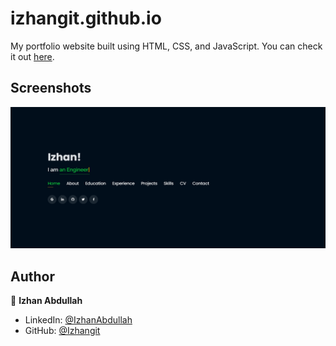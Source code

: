 # izhangit.github.io

My portfolio website built using HTML, CSS, and JavaScript. You can check it out [here]().



## Screenshots

<p float="center">
    <img src="ss.png.png" width="800">
</p>



## Author

👤 **Izhan Abdullah**

* LinkedIn: [@IzhanAbdullah](https://www.linkedin.com/in/izhan-abdullah-136569221/)
* GitHub: [@Izhangit](https://github.com/izhangit)
